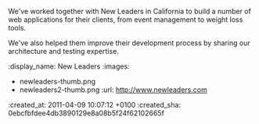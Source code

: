 We've worked together with New Leaders in California to build a number of web applications for their clients, from event management to weight loss tools.

We've also helped them improve their development process by sharing our architecture and testing expertise.

:display_name: New Leaders
:images:
  - newleaders-thumb.png
  - newleaders2-thumb.png
:url: http://www.newleaders.com

:created_at: 2011-04-09 10:07:12 +0100
:created_sha: 0ebcfbfdee4db3890129e8a08b5f24f62102665f
